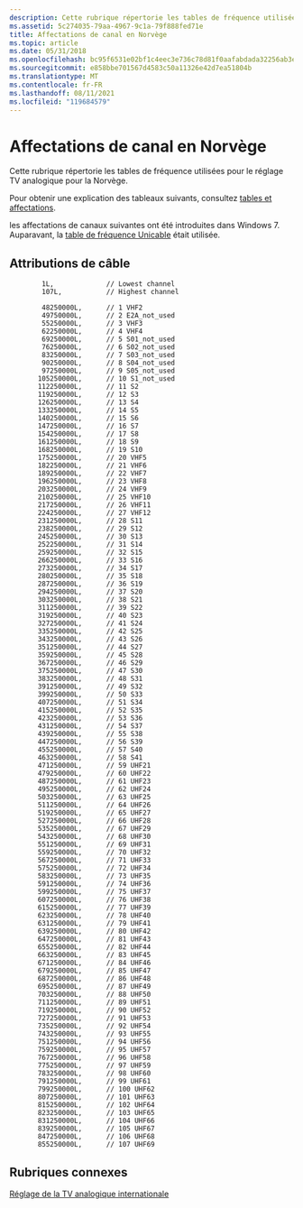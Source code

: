```yaml
---
description: Cette rubrique répertorie les tables de fréquence utilisées pour le réglage TV analogique pour la Norvège.
ms.assetid: 5c274035-79aa-4967-9c1a-79f888fed71e
title: Affectations de canal en Norvège
ms.topic: article
ms.date: 05/31/2018
ms.openlocfilehash: bc95f6531e02bf1c4eec3e736c78d81f0aafabdada32256ab3e22c50072a9619
ms.sourcegitcommit: e858bbe701567d4583c50a11326e42d7ea51804b
ms.translationtype: MT
ms.contentlocale: fr-FR
ms.lasthandoff: 08/11/2021
ms.locfileid: "119684579"
---
```

# <a name="norway-channel-assignments"></a>Affectations de canal en Norvège

Cette rubrique répertorie les tables de fréquence utilisées pour le réglage TV analogique pour la Norvège.

Pour obtenir une explication des tableaux suivants, consultez [tables et affectations](tables-and-assignments.md).

les affectations de canaux suivantes ont été introduites dans Windows 7. Auparavant, la [table de fréquence Unicable](unicable-frequency-table.md) était utilisée.

## <a name="cable-assignments"></a>Attributions de câble

``` syntax
        1L,             // Lowest channel
        107L,           // Highest channel

        48250000L,      // 1 VHF2
        49750000L,      // 2 E2A_not_used
        55250000L,      // 3 VHF3
        62250000L,      // 4 VHF4
        69250000L,      // 5 S01_not_used
        76250000L,      // 6 S02_not_used
        83250000L,      // 7 S03_not_used
        90250000L,      // 8 S04_not_used
        97250000L,      // 9 S05_not_used
       105250000L,      // 10 S1_not_used
       112250000L,      // 11 S2
       119250000L,      // 12 S3
       126250000L,      // 13 S4
       133250000L,      // 14 S5
       140250000L,      // 15 S6
       147250000L,      // 16 S7
       154250000L,      // 17 S8
       161250000L,      // 18 S9
       168250000L,      // 19 S10
       175250000L,      // 20 VHF5 
       182250000L,      // 21 VHF6
       189250000L,      // 22 VHF7
       196250000L,      // 23 VHF8
       203250000L,      // 24 VHF9
       210250000L,      // 25 VHF10
       217250000L,      // 26 VHF11
       224250000L,      // 27 VHF12
       231250000L,      // 28 S11
       238250000L,      // 29 S12
       245250000L,      // 30 S13
       252250000L,      // 31 S14
       259250000L,      // 32 S15
       266250000L,      // 33 S16
       273250000L,      // 34 S17
       280250000L,      // 35 S18
       287250000L,      // 36 S19
       294250000L,      // 37 S20
       303250000L,      // 38 S21
       311250000L,      // 39 S22
       319250000L,      // 40 S23
       327250000L,      // 41 S24
       335250000L,      // 42 S25
       343250000L,      // 43 S26
       351250000L,      // 44 S27
       359250000L,      // 45 S28
       367250000L,      // 46 S29
       375250000L,      // 47 S30
       383250000L,      // 48 S31
       391250000L,      // 49 S32
       399250000L,      // 50 S33
       407250000L,      // 51 S34
       415250000L,      // 52 S35
       423250000L,      // 53 S36
       431250000L,      // 54 S37
       439250000L,      // 55 S38
       447250000L,      // 56 S39
       455250000L,      // 57 S40
       463250000L,      // 58 S41
       471250000L,      // 59 UHF21
       479250000L,      // 60 UHF22
       487250000L,      // 61 UHF23
       495250000L,      // 62 UHF24
       503250000L,      // 63 UHF25
       511250000L,      // 64 UHF26
       519250000L,      // 65 UHF27
       527250000L,      // 66 UHF28
       535250000L,      // 67 UHF29
       543250000L,      // 68 UHF30
       551250000L,      // 69 UHF31
       559250000L,      // 70 UHF32
       567250000L,      // 71 UHF33
       575250000L,      // 72 UHF34
       583250000L,      // 73 UHF35
       591250000L,      // 74 UHF36
       599250000L,      // 75 UHF37
       607250000L,      // 76 UHF38
       615250000L,      // 77 UHF39
       623250000L,      // 78 UHF40
       631250000L,      // 79 UHF41
       639250000L,      // 80 UHF42
       647250000L,      // 81 UHF43
       655250000L,      // 82 UHF44
       663250000L,      // 83 UHF45
       671250000L,      // 84 UHF46
       679250000L,      // 85 UHF47
       687250000L,      // 86 UHF48
       695250000L,      // 87 UHF49
       703250000L,      // 88 UHF50
       711250000L,      // 89 UHF51
       719250000L,      // 90 UHF52
       727250000L,      // 91 UHF53
       735250000L,      // 92 UHF54
       743250000L,      // 93 UHF55
       751250000L,      // 94 UHF56
       759250000L,      // 95 UHF57
       767250000L,      // 96 UHF58
       775250000L,      // 97 UHF59
       783250000L,      // 98 UHF60
       791250000L,      // 99 UHF61
       799250000L,      // 100 UHF62
       807250000L,      // 101 UHF63
       815250000L,      // 102 UHF64
       823250000L,      // 103 UHF65
       831250000L,      // 104 UHF66
       839250000L,      // 105 UHF67
       847250000L,      // 106 UHF68
       855250000L,      // 107 UHF69
```

## <a name="related-topics"></a>Rubriques connexes

<dl> <dt>

[Réglage de la TV analogique internationale](international-analog-tv-tuning.md)
</dt> </dl>

 

 



